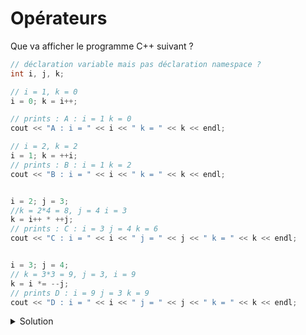 # Opérateurs

Que va afficher le programme C++ suivant ?


~~~cpp
// déclaration variable mais pas déclaration namespace ?
int i, j, k;

// i = 1, k = 0
i = 0; k = i++;

// prints : A : i = 1 k = 0
cout << "A : i = " << i << " k = " << k << endl;

// i = 2, k = 2
i = 1; k = ++i;
// prints : B : i = 1 k = 2
cout << "B : i = " << i << " k = " << k << endl;


i = 2; j = 3;
//k = 2*4 = 8, j = 4 i = 3
k = i++ * ++j;
// prints : C : i = 3 j = 4 k = 6
cout << "C : i = " << i << " j = " << j << " k = " << k << endl;


i = 3; j = 4;
// k = 3*3 = 9, j = 3, i = 9
k = i *= --j;
// prints D : i = 9 j = 3 k = 9
cout << "D : i = " << i << " j = " << j << " k = " << k << endl;

~~~

<details>
<summary>Solution</summary>

- A : i = 1 k = 0
- B : i = 2 k = 2
- C : i = 3 j = 4 k = 8
- D : i = 9 j = 3 k = 9


</details>